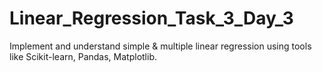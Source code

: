 # Linear_Regression_Task_3_Day_3

Implement and understand simple & multiple linear regression using tools like Scikit-learn, Pandas, Matplotlib.
